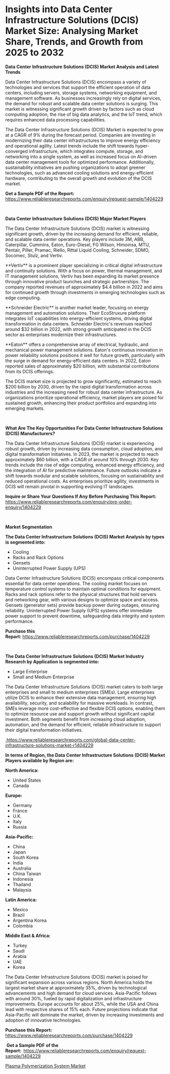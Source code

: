 <p><h1>Insights into Data Center Infrastructure Solutions (DCIS) Market Size: Analysing Market Share, Trends, and Growth from 2025 to 2032</h1></p><p><strong>Data Center Infrastructure Solutions (DCIS) Market Analysis and Latest Trends</strong></p>
<p><p>Data Center Infrastructure Solutions (DCIS) encompass a variety of technologies and services that support the efficient operation of data centers, including servers, storage systems, networking equipment, and management software. As businesses increasingly rely on digital services, the demand for robust and scalable data center solutions is surging. This market is witnessing significant growth driven by factors such as cloud computing adoption, the rise of big data analytics, and the IoT trend, which requires enhanced data processing capabilities.</p><p>The Data Center Infrastructure Solutions (DCIS) Market is expected to grow at a CAGR of 9% during the forecast period. Companies are investing in modernizing their data center infrastructures to improve energy efficiency and operational agility. Latest trends include the shift towards hyper-converged infrastructure, which integrates compute, storage, and networking into a single system, as well as increased focus on AI-driven data center management tools for optimized performance. Additionally, sustainability initiatives are pushing organizations to adopt greener technologies, such as advanced cooling solutions and energy-efficient hardware, contributing to the overall growth and evolution of the DCIS market.</p></p>
<p><strong>Get a Sample PDF of the Report:&nbsp;</strong> <a href="https://www.reliableresearchreports.com/enquiry/request-sample/1404229?utm_campaign=3253&utm_medium=2&utm_source=Github&utm_content=ia&utm_term=28032025&utm_id=data-center-infrastructure-solutions-dcis">https://www.reliableresearchreports.com/enquiry/request-sample/1404229</a></p>
<p>&nbsp;</p>
<p><strong>Data Center Infrastructure Solutions (DCIS) Major Market Players</strong></p>
<p><p>The Data Center Infrastructure Solutions (DCIS) market is witnessing significant growth, driven by the increasing demand for efficient, reliable, and scalable data center operations. Key players include 3M, ABB, Caterpillar, Cummins, Eaton, Euro-Diesel, FG Wilson, Himoinsa, MTU, Pentair, Piller, Pramac, Riello, Rittal Liquid Cooling, Schneider, SDMO, Socomec, Stulz, and Vertiv.</p><p>**Vertiv** is a prominent player specializing in critical digital infrastructure and continuity solutions. With a focus on power, thermal management, and IT management solutions, Vertiv has been expanding its market presence through innovative product launches and strategic partnerships. The company reported revenues of approximately $4.4 billion in 2022 and aims for continued growth through investments in emerging technologies such as edge computing.</p><p>**Schneider Electric** is another market leader, focusing on energy management and automation solutions. Their EcoStruxure platform integrates IoT capabilities into energy-efficient systems, driving digital transformation in data centers. Schneider Electric's revenues reached around $32 billion in 2022, with strong growth anticipated in the DCIS sector as enterprises modernize their infrastructures.</p><p>**Eaton** offers a comprehensive array of electrical, hydraulic, and mechanical power management solutions. Eaton's continuous innovation in power reliability solutions positions it well for future growth, particularly with the surge in demand for energy-efficient data centers. In 2022, Eaton reported sales of approximately $20 billion, with substantial contributions from its DCIS offerings.</p><p>The DCIS market size is projected to grow significantly, estimated to reach $200 billion by 2030, driven by the rapid digital transformation across industries and the increasing need for robust data center infrastructure. As organizations prioritize operational efficiency, market players are poised for sustained growth, enhancing their product portfolios and expanding into emerging markets.</p></p>
<p>&nbsp;</p>
<p><strong>What Are The Key Opportunities For Data Center Infrastructure Solutions (DCIS) Manufacturers?</strong></p>
<p><p>The Data Center Infrastructure Solutions (DCIS) market is experiencing robust growth, driven by increasing data consumption, cloud adoption, and digital transformation initiatives. In 2023, the market is projected to reach approximately $60 billion, with a CAGR of around 10% through 2030. Key trends include the rise of edge computing, enhanced energy efficiency, and the integration of AI for predictive maintenance. Future outlooks indicate a shift towards modular and scalable solutions, focusing on sustainability and reduced operational costs. As enterprises prioritize agility, investments in DCIS will remain pivotal in supporting evolving IT landscapes.</p></p>
<p><strong>Inquire or Share Your Questions If Any Before Purchasing This Report:</strong> <a href="https://www.reliableresearchreports.com/enquiry/pre-order-enquiry/1404229?utm_campaign=3253&utm_medium=2&utm_source=Github&utm_content=ia&utm_term=28032025&utm_id=data-center-infrastructure-solutions-dcis">https://www.reliableresearchreports.com/enquiry/pre-order-enquiry/1404229</a></p>
<p>&nbsp;</p>
<p><strong>Market Segmentation</strong></p>
<p><strong>The Data Center Infrastructure Solutions (DCIS) Market Analysis by types is segmented into:</strong></p>
<p><ul><li>Cooling</li><li>Racks and Rack Options</li><li>Gensets</li><li>Uninterrupted Power Supply (UPS)</li></ul></p>
<p><p>Data Center Infrastructure Solutions (DCIS) encompass critical components essential for data center operations. The cooling market focuses on temperature control systems to maintain optimal conditions for equipment. Racks and rack options refer to the physical structures that hold servers and networking gear, with various designs to optimize space and access. Gensets (generator sets) provide backup power during outages, ensuring reliability. Uninterrupted Power Supply (UPS) systems offer immediate power support to prevent downtime, safeguarding data integrity and system performance.</p></p>
<p><strong>Purchase this Report:&nbsp;</strong><a href="https://www.reliableresearchreports.com/purchase/1404229?utm_campaign=3253&utm_medium=2&utm_source=Github&utm_content=ia&utm_term=28032025&utm_id=data-center-infrastructure-solutions-dcis">https://www.reliableresearchreports.com/purchase/1404229</a></p>
<p>&nbsp;</p>
<p><strong>The Data Center Infrastructure Solutions (DCIS) Market Industry Research by Application is segmented into:</strong></p>
<p><ul><li>Large Enterprise</li><li>Small and Medium Enterprise</li></ul></p>
<p><p>The Data Center Infrastructure Solutions (DCIS) market caters to both large enterprises and small to medium enterprises (SMEs). Large enterprises utilize DCIS to enhance their extensive data management, ensuring high availability, security, and scalability for massive workloads. In contrast, SMEs leverage more cost-effective and flexible DCIS options, enabling them to optimize resource use and support growth without significant capital investment. Both segments benefit from increasing cloud adoption, automation, and the demand for efficient, reliable infrastructure to support their digital transformation initiatives.</p></p>
<p><a href="https://www.reliableresearchreports.com/global-data-center-infrastructure-solutions-market-r1404229?utm_campaign=3253&utm_medium=2&utm_source=Github&utm_content=ia&utm_term=28032025&utm_id=data-center-infrastructure-solutions-dcis">&nbsp;https://www.reliableresearchreports.com/global-data-center-infrastructure-solutions-market-r1404229</a></p>
<p><strong>In terms of Region, the Data Center Infrastructure Solutions (DCIS) Market Players available by Region are:</strong></p>
<p>
    <p> <strong> North America: </strong>
        <ul>
            <li>United States</li>
            <li>Canada</li>
        </ul>
        </p> 
    <p> <strong> Europe: </strong>
        <ul>
            <li>Germany</li>
            <li>France</li>
            <li>U.K.</li>
            <li>Italy</li>
            <li>Russia</li>
        </ul>
        </p> 
    <p> <strong> Asia-Pacific: </strong>
        <ul>
            <li>China</li>
            <li>Japan</li>
            <li>South Korea</li>
            <li>India</li>
            <li>Australia</li>
            <li>China Taiwan</li>
            <li>Indonesia</li>
            <li>Thailand</li>
            <li>Malaysia</li>
        </ul>
        </p> 
    <p> <strong> Latin America: </strong>
        <ul>
            <li>Mexico</li>
            <li>Brazil</li>
            <li>Argentina Korea</li>
            <li>Colombia</li>
        </ul>
        </p> 
    <p> <strong> Middle East & Africa: </strong>
        <ul>
            <li>Turkey</li>
            <li>Saudi</li>
            <li>Arabia</li>
            <li>UAE</li>
            <li>Korea</li>
        </ul>
    </p>
    </p>
<p><p>The Data Center Infrastructure Solutions (DCIS) market is poised for significant expansion across various regions. North America holds the largest market share at approximately 35%, driven by technological advancements and high demand for cloud services. Asia-Pacific follows with around 30%, fueled by rapid digitalization and infrastructure improvements. Europe accounts for about 25%, while the USA and China lead with respective shares of 15% each. Future projections indicate that Asia-Pacific will dominate the market, driven by increasing investments and adoption of innovative technologies.</p></p>
<p><strong>Purchase this Report: </strong><a href="https://www.reliableresearchreports.com/purchase/1404229?utm_campaign=3253&utm_medium=2&utm_source=Github&utm_content=ia&utm_term=28032025&utm_id=data-center-infrastructure-solutions-dcis">https://www.reliableresearchreports.com/purchase/1404229</a></p>
<p>&nbsp;<strong>Get a Sample PDF of the Report:&nbsp;&nbsp;</strong><a href="https://www.reliableresearchreports.com/enquiry/request-sample/1404229?utm_campaign=3253&utm_medium=2&utm_source=Github&utm_content=ia&utm_term=28032025&utm_id=data-center-infrastructure-solutions-dcis">https://www.reliableresearchreports.com/enquiry/request-sample/1404229</a></p>
<p><strong></strong></p>
<p><p><a href="https://github.com/sirayedantte/Market-Research-Report-List-1/blob/main/plasma-polymerization-system-market.md?utm_campaign=3253&utm_medium=2&utm_source=Github&utm_content=ia&utm_term=28032025&utm_id=data-center-infrastructure-solutions-dcis">Plasma Polymerization System Market</a></p></p>